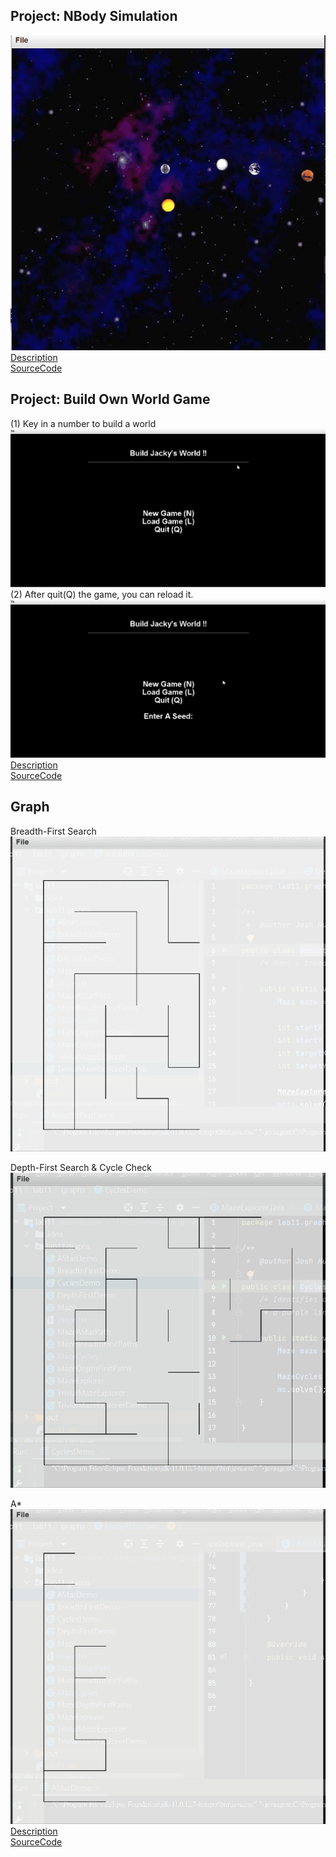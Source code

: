 ## Project: NBody Simulation
![Nbody](./proj0/NBody.gif)
[Description](https://sp18.datastructur.es/materials/proj/proj0/proj0)  
[SourceCode](https://github.com/jacky0405/CS61B/tree/main/proj0)
## Project: Build Own World Game
(1) Key in a number to build a world
![startGame](./proj2/New_Game.gif)
(2) After quit(Q) the game, you can reload it.
![saveGame](./proj2/Save_Game.gif)  
[Description](https://sp18.datastructur.es/materials/proj/proj2/proj2)  
[SourceCode](https://github.com/jacky0405/CS61B/tree/main/proj2/byog/Core) 
## Graph
Breadth-First Search
![BFS](./lab11/BFS.gif)

Depth-First Search & Cycle Check
![CycleDetect](./lab11/CycleDetect.gif)

A*
![AStar](./lab11/AStar.gif)
[Description](https://sp18.datastructur.es/materials/lab/lab11/lab11)  
[SourceCode](https://github.com/jacky0405/CS61B/tree/main/lab11/lab11/graphs)
